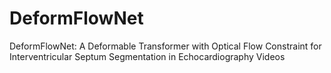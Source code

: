 # DeformFlowNet
DeformFlowNet: A Deformable Transformer with Optical Flow Constraint for Interventricular Septum Segmentation in Echocardiography Videos
